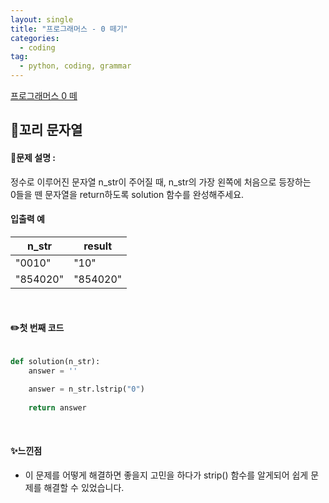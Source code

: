 ```yaml
---
layout: single
title: "프로그래머스 - 0 떼기"
categories: 
  - coding
tag:
  - python, coding, grammar
--- 
```

[프로그래머스 0 떼](https://school.programmers.co.kr/learn/courses/30/lessons/181847)  

## 📌꼬리 문자열
#### 📖문제 설명 :  
정수로 이루어진 문자열 n_str이 주어질 때, n_str의 가장 왼쪽에 처음으로 등장하는  
0들을 뗀 문자열을 return하도록 solution 함수를 완성해주세요.  

#### 입출력 예  

|n_str|result|
|---|---|
|"0010"|"10"|
|"854020"|"854020"|  


<br>

#### ✏️첫 번째 코드
```python

def solution(n_str):
    answer = ''

    answer = n_str.lstrip("0")
    
    return answer
```

<br>

#### ✨느낀점 
- 이 문제를 어떻게 해결하면 좋을지 고민을 하다가 strip() 함수를 알게되어
  쉽게 문제를 해결할 수 있었습니다.  
  
